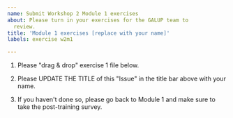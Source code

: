 ```yaml
---
name: Submit Workshop 2 Module 1 exercises
about: Please turn in your exercises for the GALUP team to
  review.
title: 'Module 1 exercises [replace with your name]'
labels: exercise w2m1

---
```


1. Please "drag & drop" exercise 1 file below.

2. Please UPDATE THE TITLE of this "Issue" in the title bar above with your name.

3. If you haven't done so, please go back to Module 1 and make sure to take
   the post-training survey. 
